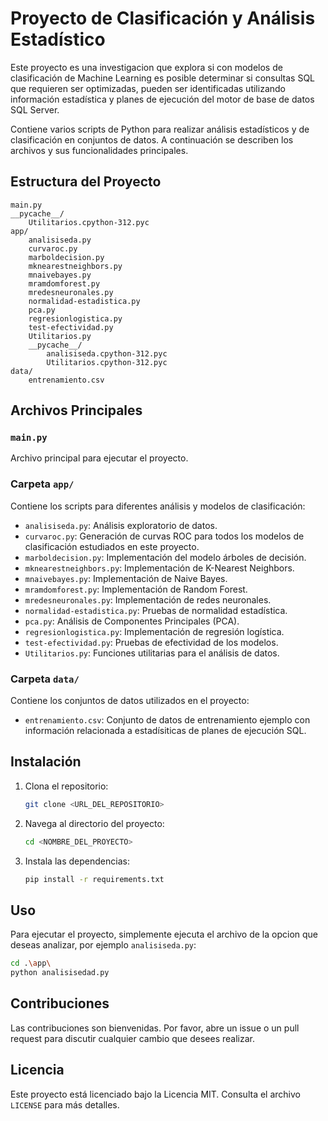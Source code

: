# Proyecto de Clasificación y Análisis Estadístico

Este proyecto es una investigacion que explora si con modelos de clasificación de Machine Learning es posible determinar si consultas SQL que requieren ser optimizadas, pueden ser identificadas utilizando información estadística y planes de ejecución del motor de base de datos SQL Server.

Contiene varios scripts de Python para realizar análisis estadísticos y de clasificación en conjuntos de datos. A continuación se describen los archivos y sus funcionalidades principales.

## Estructura del Proyecto

```
main.py
__pycache__/
    Utilitarios.cpython-312.pyc
app/
    analisiseda.py
    curvaroc.py
    marboldecision.py
    mknearestneighbors.py
    mnaivebayes.py
    mramdomforest.py
    mredesneuronales.py
    normalidad-estadistica.py
    pca.py
    regresionlogistica.py
    test-efectividad.py
    Utilitarios.py
    __pycache__/
        analisiseda.cpython-312.pyc
        Utilitarios.cpython-312.pyc
data/
    entrenamiento.csv
```

## Archivos Principales

### `main.py`
Archivo principal para ejecutar el proyecto.

### Carpeta `app/`
Contiene los scripts para diferentes análisis y modelos de clasificación:

- `analisiseda.py`: Análisis exploratorio de datos.
- `curvaroc.py`: Generación de curvas ROC para todos los modelos de clasificación estudiados en este proyecto.
- `marboldecision.py`: Implementación del modelo árboles de decisión.
- `mknearestneighbors.py`: Implementación de K-Nearest Neighbors.
- `mnaivebayes.py`: Implementación de Naive Bayes.
- `mramdomforest.py`: Implementación de Random Forest.
- `mredesneuronales.py`: Implementación de redes neuronales.
- `normalidad-estadistica.py`: Pruebas de normalidad estadística.
- `pca.py`: Análisis de Componentes Principales (PCA).
- `regresionlogistica.py`: Implementación de regresión logística.
- `test-efectividad.py`: Pruebas de efectividad de los modelos.
- `Utilitarios.py`: Funciones utilitarias para el análisis de datos.

### Carpeta `data/`
Contiene los conjuntos de datos utilizados en el proyecto:

- `entrenamiento.csv`: Conjunto de datos de entrenamiento ejemplo con información relacionada a estadísiticas de planes de ejecución SQL.

## Instalación

1. Clona el repositorio:
    ```sh
    git clone <URL_DEL_REPOSITORIO>
    ```
2. Navega al directorio del proyecto:
    ```sh
    cd <NOMBRE_DEL_PROYECTO>
    ```
3. Instala las dependencias:
    ```sh
    pip install -r requirements.txt
    ```

## Uso

Para ejecutar el proyecto, simplemente ejecuta el archivo de la opcion que deseas analizar, por ejemplo `analisiseda.py`:
```sh
cd .\app\
python analisisedad.py
```

## Contribuciones

Las contribuciones son bienvenidas. Por favor, abre un issue o un pull request para discutir cualquier cambio que desees realizar.

## Licencia

Este proyecto está licenciado bajo la Licencia MIT. Consulta el archivo `LICENSE` para más detalles.